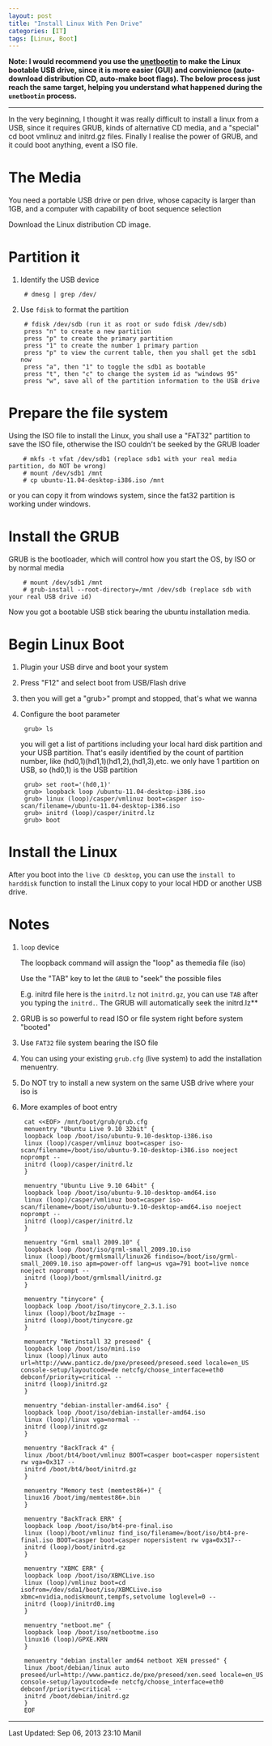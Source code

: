 ```yaml
---
layout: post
title: "Install Linux With Pen Drive"
categories: [IT]
tags: [Linux, Boot]
---
```


__Note: I would recommend you use the [unetbootin][unetbootin] to make the Linux bootable USB drive, since it is more easier (GUI) and convinience (auto-download distribution CD, auto-make boot flags). The below process just reach the same target, helping you understand what happened during the `unetbootin` process.__

---
In the very beginning, I thought it was really difficult to install a
linux from a USB, since it requires GRUB, kinds of alternative CD
media, and a "special" cd boot vmlinuz and initrd.gz files. Finally I
realise the power of GRUB, and it could boot anything, event a ISO
file.

# The Media

You need a portable USB drive or pen drive, whose capacity is larger
than 1GB, and a computer with capability of boot sequence selection

Download the Linux distribution CD image.

# Partition it 

1. Identify the USB device

        # dmesg | grep /dev/

2. Use `fdisk` to format the partition
	
		# fdisk /dev/sdb (run it as root or sudo fdisk /dev/sdb)
		press "n" to create a new partition
		press "p" to create the primary partition
		press "1" to create the number 1 primary partion
		press "p" to view the current table, then you shall get the sdb1 now
		press "a", then "1" to toggle the sdb1 as bootable
		press "t", then "c" to change the system id as "windows 95"
		press "w", save all of the partition information to the USB drive

	
# Prepare the file system

Using the ISO file to install the Linux, you shall use a "FAT32" partition to
save the ISO file, otherwise the ISO couldn't be seeked by the GRUB loader

        # mkfs -t vfat /dev/sdb1 (replace sdb1 with your real media partition, do NOT be wrong)
    	# mount /dev/sdb1 /mnt
    	# cp ubuntu-11.04-desktop-i386.iso /mnt

or you can copy it from windows system, since the fat32 partition is working
under windows.

# Install the GRUB
GRUB is the bootloader, which will control how you start the OS, by ISO or by normal media

        # mount /dev/sdb1 /mnt
    	# grub-install --root-directory=/mnt /dev/sdb (replace sdb with your real USB drive id)

Now you got a bootable USB stick bearing the ubuntu installation media.

# Begin Linux Boot

1. Plugin your USB dirve and boot your system
2. Press "F12" and select boot from USB/Flash drive
3. then you will get a "grub>" prompt and stopped, that's what we wanna
4. Configure the boot parameter

        grub> ls

	you will get a list of partitions including your local hard disk partition and
	your USB partition. That's easily identified by the count of partition number,
	like (hd0,1)(hd1,1)(hd1,2),(hd1,3),etc. we only have 1 partition on USB, so
	(hd0,1) is the USB partition
    
        grub> set root='(hd0,1)'
        grub> loopback loop /ubuntu-11.04-desktop-i386.iso
        grub> linux (loop)/casper/vmlinuz boot=casper iso-scan/filename=/ubuntu-11.04-desktop-i386.iso
        grub> initrd (loop)/casper/initrd.lz
		grub> boot

# Install the Linux
After you boot into the `live CD desktop`, you can use the `install to harddisk` function to install the Linux copy to your local HDD or another USB drive.

# Notes
1. `loop` device

    The loopback command will assign the "loop" as themedia file (iso)
	
	Use the "TAB" key to let the `GRUB` to "seek" the possible files
	
    E.g. initrd file here is the `initrd.lz` not `initrd.gz`, you can
    use `TAB` after you typing the `initrd.`. The GRUB will
    automatically seek the initrd.lz**
	
2. GRUB is so powerful to read ISO or file system right before system
   "booted"
3. Use `FAT32` file system bearing the ISO file
4. You can using your existing `grub.cfg` (live system) to add the
   installation menuentry.
5. Do NOT try to install a new system on the same USB drive where your
   iso is
6. More examples of boot entry
    
		cat <<EOF> /mnt/boot/grub/grub.cfg
		menuentry "Ubuntu Live 9.10 32bit" {
		loopback loop /boot/iso/ubuntu-9.10-desktop-i386.iso
		linux (loop)/casper/vmlinuz boot=casper iso-scan/filename=/boot/iso/ubuntu-9.10-desktop-i386.iso noeject noprompt --
		initrd (loop)/casper/initrd.lz
		}

		menuentry "Ubuntu Live 9.10 64bit" {
		loopback loop /boot/iso/ubuntu-9.10-desktop-amd64.iso
		linux (loop)/casper/vmlinuz boot=casper iso-scan/filename=/boot/iso/ubuntu-9.10-desktop-amd64.iso noeject noprompt --
		initrd (loop)/casper/initrd.lz
		}

		menuentry "Grml small 2009.10" {
		loopback loop /boot/iso/grml-small_2009.10.iso
		linux (loop)/boot/grmlsmall/linux26 findiso=/boot/iso/grml-small_2009.10.iso apm=power-off lang=us vga=791 boot=live nomce noeject noprompt --
		initrd (loop)/boot/grmlsmall/initrd.gz
		}

		menuentry "tinycore" {
		loopback loop /boot/iso/tinycore_2.3.1.iso
		linux (loop)/boot/bzImage --
		initrd (loop)/boot/tinycore.gz
		}

		menuentry "Netinstall 32 preseed" {
		loopback loop /boot/iso/mini.iso
		linux (loop)/linux auto url=http://www.panticz.de/pxe/preseed/preseed.seed locale=en_US console-setup/layoutcode=de netcfg/choose_interface=eth0 debconf/priority=critical --
		initrd (loop)/initrd.gz
		}

		menuentry "debian-installer-amd64.iso" {
		loopback loop /boot/iso/debian-installer-amd64.iso
		linux (loop)/linux vga=normal --
		initrd (loop)/initrd.gz
		}

		menuentry "BackTrack 4" {
		linux /boot/bt4/boot/vmlinuz BOOT=casper boot=casper nopersistent rw vga=0x317 --
		initrd /boot/bt4/boot/initrd.gz
		}

		menuentry "Memory test (memtest86+)" {
		linux16 /boot/img/memtest86+.bin
		}

		menuentry "BackTrack ERR" {
		loopback loop /boot/iso/bt4-pre-final.iso
		linux (loop)/boot/vmlinuz find_iso/filename=/boot/iso/bt4-pre-final.iso BOOT=casper boot=casper nopersistent rw vga=0x317--
		initrd (loop)/boot/initrd.gz
		}

		menuentry "XBMC ERR" {
		loopback loop /boot/iso/XBMCLive.iso
		linux (loop)/vmlinuz boot=cd isofrom=/dev/sda1/boot/iso/XBMCLive.iso xbmc=nvidia,nodiskmount,tempfs,setvolume loglevel=0 --
		initrd (loop)/initrd0.img
		}

		menuentry "netboot.me" {
		loopback loop /boot/iso/netbootme.iso
		linux16 (loop)/GPXE.KRN
		}

		menuentry "debian installer amd64 netboot XEN pressed" {
		linux /boot/debian/linux auto preseed/url=http://www.panticz.de/pxe/preseed/xen.seed locale=en_US console-setup/layoutcode=de netcfg/choose_interface=eth0 debconf/priority=critical --
		initrd /boot/debian/initrd.gz
		}
		EOF

---
[unetbootin]: http://unetbootin.sourceforge.net

Last Updated: Sep 06, 2013 23:10 Manil
